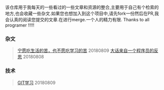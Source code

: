 该仓库用于我每天的一些看过的一些文章和资源的整合,主要用于自己有个检索的地方,也会收藏一些杂文.如果您也想加入到这个项目中,请先fork一份然后在PR,我会认真的阅读您提交的文章.在进行merge.一个人的精力有限.
Thanks to all programer !!!!!
### 杂文
> [宁愿吃生活的苦，也不愿吃学习的苦](http://www.php.cn/toutiao-406569.html) 20180809
> [大话来自一个程序员的反思](https://blog.thankbabe.com/2018/02/22/dh-cxy/?hmsr=toutiao.io&utm_medium=toutiao.io&utm_source=toutiao.io) 20180808
### 技术
> [GIT学习](https://segmentfault.com/a/1190000015921765) 20180809